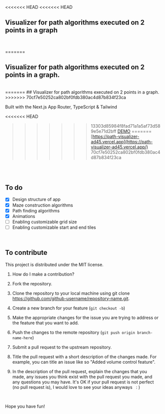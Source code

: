 <<<<<<< HEAD
<<<<<<< HEAD
## Visualizer for path algorithms executed on 2 points in a graph
<br>

=======
## Visualizer for path algorithms executed on 2 points in a graph. 
<br>
=======
## Visualizer for path algorithms executed on 2 points in a graph.
>>>>>>> 70cf7e50252ca802bf0fdb380ac4d87b834f23ca

Built with the Next.js App Router, TypeScript & Tailwind

<<<<<<< HEAD
>>>>>>> 13303d85984f8fad71a1a5af73d589e5e71d2bff
[DEMO]()
=======
[https://path-visualizer-ad45.vercel.app](https://path-visualizer-ad45.vercel.app/)
>>>>>>> 70cf7e50252ca802bf0fdb380ac4d87b834f23ca
<br>
<br>

## To do

- [x] Design structure of app
- [x] Maze construction algorithms
- [x] Path finding algorithms
- [x] Animations
- [ ] Enabling customizable grid size
- [ ] Enabling customizable start and end tiles
<br> 

## To contribute

This project is distributed under the MIT license.

1. How do I make a contribution? 

1. Fork the repository. 

1. Clone the repository to your local machine using git clone https://github.com/github-username/repository-name.git.

1. Create a new branch for your feature (`git checkout -b`)

1. Make the appropriate changes for the issue you are trying to address or the feature that you want to add.

1. Push the changes to the remote repository (`git push origin branch-name-here`)

1. Submit a pull request to the upstream repository.

1. Title the pull request with a short description of the changes made. For example, you can title an issue like so "Added volume control feature".

1. In the description of the pull request, explain the changes that you made, any issues you think exist with the pull request you made, and any questions you may have. It's OK if your pull request is not perfect (no pull request is), I would love to see your ideas anyways &nbsp; 
: \)
<br> 

Hope you have fun!
